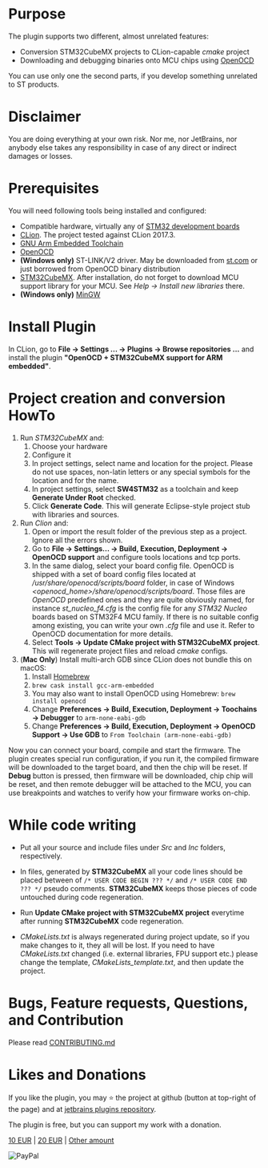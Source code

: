Purpose
===

The plugin supports two different, almost unrelated features:
 * Conversion STM32CubeMX projects to CLion-capable _cmake_ project
 * Downloading and debugging binaries onto MCU chips using [OpenOCD](http://openocd.org/)

You can use only one the second parts, if you develop something unrelated to ST products.

Disclaimer
===
You are doing everything at your own risk. Nor me, nor JetBrains, nor anybody else takes any 
responsibility in case of any direct or indirect damages or losses. 

Prerequisites
===
You will need following tools being installed and configured:

 * Compatible hardware, virtually any of [STM32 development boards](http://www.st.com/en/evaluation-tools/stm32-mcu-eval-tools.html)
 * [CLion](https://www.jetbrains.com/clion/). The project tested against CLion 2017.3.
 * [GNU Arm Embedded Toolchain](https://developer.arm.com/open-source/gnu-toolchain/gnu-rm) 
 * [OpenOCD](http://openocd.org/)
 * **(Windows only)** ST-LINK/V2 driver. May be downloaded from 
 [st.com](http://www.st.com/en/development-tools/stsw-link009.html) or just borrowed from OpenOCD binary distribution
 * [STM32CubeMX](http://www.st.com/en/development-tools/stm32cubemx.html). After installation, do not forget
 to download MCU support library for your MCU. See _Help -> Install new libraries_ there.
 * **(Windows only)** [MinGW](http://www.mingw.org/)

Install Plugin 
===
In CLion, go to **File  ->  Settings ... ->  Plugins  ->  Browse repositories ...** and install the plugin **"OpenOCD + STM32CubeMX support for ARM embedded"**.

Project creation and conversion HowTo
===
 1. Run _STM32CubeMX_ and:
    1. Choose your hardware
    1. Configure it
    1. In project settings, select name and location for the project. Please do not use spaces, non-latin letters or any special symbols for the location and for the name.
    1. In project settings, select **SW4STM32** as a toolchain and keep **Generate Under Root** checked.
    1. Click **Generate Code**. This will generate Eclipse-style project stub with libraries and sources. 
 1. Run _Clion_ and:
    1. Open or import the result folder of the previous step as a project. Ignore all the errors shown.
    1. Go to **File -\> Settings...  -\> Build, Execution, Deployment -\> OpenOCD support** and configure tools locations and tcp ports.
    1. In the same dialog, select your board config file. OpenOCD is shipped with a set of board config files located at 
    */usr/share/openocd/scripts/board* folder, in case of Windows *\<openocd_home\>/share/openocd/scripts/board*. Those files are 
    _OpenOCD_ predefined ones and they are quite obviously named, for instance *st_nucleo_f4.cfg* is the config file for any *STM32 Nucleo* boards based on
      STM32F4 MCU family. If there is no suitable config among existing, you can write your own *.cfg* file and use it. 
      Refer to OpenOCD documentation for more details. 
    1. Select **Tools -\> Update CMake project with STM32CubeMX project**. This will regenerate project files and reload _cmake_ configs.
 1. (**Mac Only**) Install multi-arch GDB since CLion does not bundle this on macOS:
    1. Install [Homebrew](https://brew.sh/)
    1. `brew cask install gcc-arm-embedded`
    1. You may also want to install OpenOCD using Homebrew: `brew install openocd`
    1. Change **Preferences -\> Build, Execution, Deployment -\> Toochains -\> Debugger** to `arm-none-eabi-gdb`
    1. Change **Preferences -\> Build, Execution, Deployment -\> OpenOCD Support -\> Use GDB** to `From Toolchain (arm-none-eabi-gdb)`

Now you can connect your board, compile and start the firmware. The plugin creates special run configuration, 
if you run it, the compiled firmware will be downloaded to the target board, and then the chip will be reset. 
If **Debug** button is pressed, then firmware will be downloaded, chip chip will be reset, and then remote debugger will be attached 
to the MCU, you can use breakpoints and watches to verify how your firmware works on-chip.
 
    
While code writing    
===
 * Put all your source and include files under _Src_ and _Inc_ folders, respectively. 
 * In files, generated by **STM32CubeMX** all your code lines should be placed between of 
`/* USER CODE BEGIN ??? */` and `/* USER CODE END ??? */` pseudo comments. **STM32CubeMX** keeps those pieces of 
code untouched during code regeneration.
 * Run **Update CMake project with STM32CubeMX project** everytime after running **STM32CubeMX** code regeneration.
 
 * _CMakeLists.txt_ is always regenerated during project update, so if you make changes to it, they all will be lost. 
 If you need to have _CMakeLists.txt_ changed (i.e. external libraries, FPU support etc.) please 
 change the template, _CMakeLists_template.txt_, and then update the project.
 
Bugs, Feature requests, Questions, and Contribution
===

Please read [CONTRIBUTING.md](CONTRIBUTING.md)

Likes and Donations
===

If you like the plugin, you may :star: the project at github (button at top-right of the page) and at [jetbrains plugins repository](https://plugins.jetbrains.com/plugin/10115).

The plugin is free, but you can support my work with a donation. 

[10 EUR](https://paypal.me/elmot/10eur) |
[20 EUR](https://paypal.me/elmot/20eur) |
[Other amount](https://paypal.me/elmot)

![PayPal](https://www.paypalobjects.com/webstatic/mktg/Logo/pp-logo-100px.png) 
